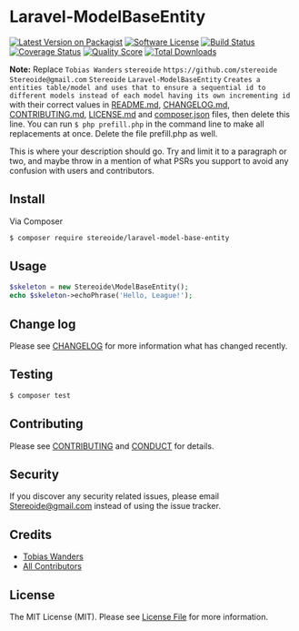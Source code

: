 # Laravel-ModelBaseEntity

[![Latest Version on Packagist][ico-version]][link-packagist]
[![Software License][ico-license]](LICENSE.md)
[![Build Status][ico-travis]][link-travis]
[![Coverage Status][ico-scrutinizer]][link-scrutinizer]
[![Quality Score][ico-code-quality]][link-code-quality]
[![Total Downloads][ico-downloads]][link-downloads]

**Note:** Replace ```Tobias Wanders``` ```stereoide``` ```https://github.com/stereoide``` ```Stereoide@gmail.com``` ```Stereoide``` ```Laravel-ModelBaseEntity``` ```Creates a entities table/model and uses that to ensure a sequential id to different models instead of each model having its own incrementing id``` with their correct values in [README.md](README.md), [CHANGELOG.md](CHANGELOG.md), [CONTRIBUTING.md](CONTRIBUTING.md), [LICENSE.md](LICENSE.md) and [composer.json](composer.json) files, then delete this line. You can run `$ php prefill.php` in the command line to make all replacements at once. Delete the file prefill.php as well.

This is where your description should go. Try and limit it to a paragraph or two, and maybe throw in a mention of what
PSRs you support to avoid any confusion with users and contributors.

## Install

Via Composer

``` bash
$ composer require stereoide/laravel-model-base-entity
```

## Usage

``` php
$skeleton = new Stereoide\ModelBaseEntity();
echo $skeleton->echoPhrase('Hello, League!');
```

## Change log

Please see [CHANGELOG](CHANGELOG.md) for more information what has changed recently.

## Testing

``` bash
$ composer test
```

## Contributing

Please see [CONTRIBUTING](CONTRIBUTING.md) and [CONDUCT](CONDUCT.md) for details.

## Security

If you discover any security related issues, please email Stereoide@gmail.com instead of using the issue tracker.

## Credits

- [Tobias Wanders][link-author]
- [All Contributors][link-contributors]

## License

The MIT License (MIT). Please see [License File](LICENSE.md) for more information.

[ico-version]: https://img.shields.io/packagist/v/Stereoide/Laravel-ModelBaseEntity.svg?style=flat-square
[ico-license]: https://img.shields.io/badge/license-MIT-brightgreen.svg?style=flat-square
[ico-travis]: https://img.shields.io/travis/Stereoide/Laravel-ModelBaseEntity/master.svg?style=flat-square
[ico-scrutinizer]: https://img.shields.io/scrutinizer/coverage/g/Stereoide/Laravel-ModelBaseEntity.svg?style=flat-square
[ico-code-quality]: https://img.shields.io/scrutinizer/g/Stereoide/Laravel-ModelBaseEntity.svg?style=flat-square
[ico-downloads]: https://img.shields.io/packagist/dt/Stereoide/Laravel-ModelBaseEntity.svg?style=flat-square

[link-packagist]: https://packagist.org/packages/Stereoide/Laravel-ModelBaseEntity
[link-travis]: https://travis-ci.org/Stereoide/Laravel-ModelBaseEntity
[link-scrutinizer]: https://scrutinizer-ci.com/g/Stereoide/Laravel-ModelBaseEntity/code-structure
[link-code-quality]: https://scrutinizer-ci.com/g/Stereoide/Laravel-ModelBaseEntity
[link-downloads]: https://packagist.org/packages/Stereoide/Laravel-ModelBaseEntity
[link-author]: https://github.com/stereoide
[link-contributors]: ../../contributors
